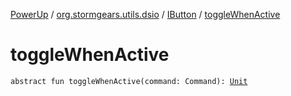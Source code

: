 [PowerUp](../../index.md) / [org.stormgears.utils.dsio](../index.md) / [IButton](index.md) / [toggleWhenActive](./toggle-when-active.md)

# toggleWhenActive

`abstract fun toggleWhenActive(command: Command): `[`Unit`](https://kotlinlang.org/api/latest/jvm/stdlib/kotlin/-unit/index.html)